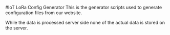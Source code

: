 #IoT LoRa Config Generator
This is the generator scripts used to generate configuration files from our website.

While the data is processed server side none of the actual data is stored on the server.

